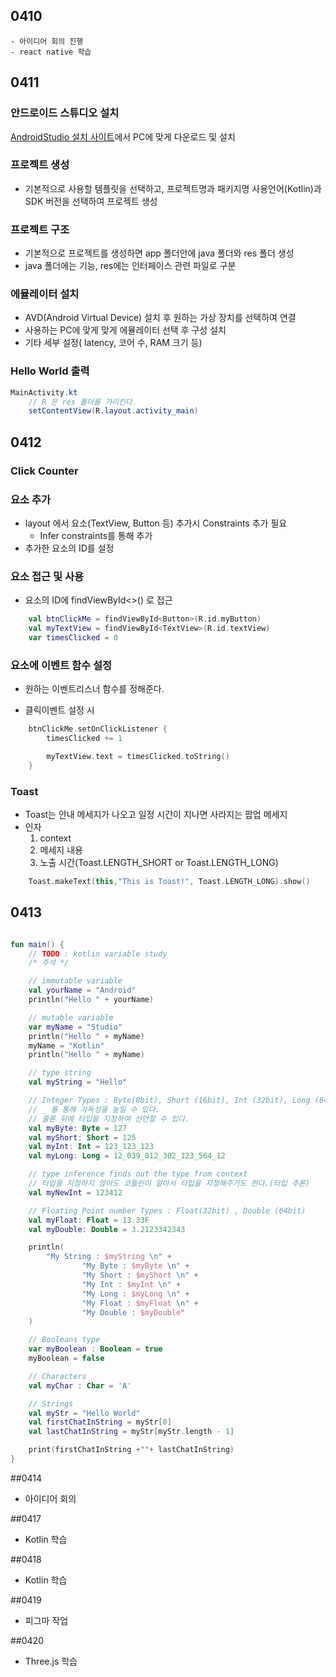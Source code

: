 
## 0410
    - 아이디어 회의 진행
    - react native 학습


## 0411
### 안드로이드 스튜디오 설치

[AndroidStudio 설치 사이트](https://developer.android.com/studio)에서 PC에 맞게 다운로드 및 설치

### 프로젝트 생성

- 기본적으로 사용할 템플릿을 선택하고, 프로젝트명과 패키지명 사용언어(Kotlin)과 SDK 버전을 선택하여 프로젝트 생성

### 프로젝트 구조

- 기본적으로 프로젝트를 생성하면 app 폴더안에 java 폴더와 res 폴더 생성
- java 폴더에는 기능, res에는 인터페이스 관련 파일로 구분

### 에뮬레이터 설치

- AVD(Android Virtual Device) 설치 후 원하는 가상 장치를 선택하여 연결
- 사용하는 PC에 맞게 맞게 에뮬레이터 선택 후 구성 설치
- 기타 세부 설정( latency, 코어 수, RAM 크기 등)

### Hello World 출력

```java
MainActivity.kt
    // R 은 res 폴더를 가리킨다.
    setContentView(R.layout.activity_main)
```

## 0412
### Click Counter

### 요소 추가

- layout 에서 요소(TextView, Button 등) 추가시 Constraints 추가 필요
  - Infer constraints를 통해 추가
- 추가한 요소의 ID를 설정

### 요소 접근 및 사용

- 요소의 ID에 findViewById<>() 로 접근

```kotlin
    val btnClickMe = findViewById<Button>(R.id.myButton)
    val myTextView = findViewById<TextView>(R.id.textView)
    var timesClicked = 0
```

### 요소에 이벤트 함수 설정

- 원하는 이벤트리스너 함수를 정해준다.

- 클릭이벤트 설정 시

```kotlin
    btnClickMe.setOnClickListener {
        timesClicked += 1

        myTextView.text = timesClicked.toString()
    }
```

### Toast

- Toast는 안내 메세지가 나오고 일정 시간이 지나면 사라지는 팝업 메세지
- 인자
  1. context
  2. 메세지 내용
  3. 노출 시간(Toast.LENGTH_SHORT or Toast.LENGTH_LONG)

```kotlin
    Toast.makeText(this,"This is Toast!", Toast.LENGTH_LONG).show()
```


## 0413
```kotlin

fun main() {
    // TODO : kotlin variable study
    /* 주석 */

    // immutable variable
    val yourName = "Android"
    println("Hello " + yourName)

    // mutable variable
    var myName = "Studio"
    println("Hello " + myName)
    myName = "Kotlin"
    println("Hello " + myName)

    // type string
    val myString = "Hello"

    // Integer Types : Byte(8bit), Short (16bit), Int (32bit), Long (64bit)
    // _ 를 통해 가독성을 높일 수 있다.
    // 콜론 뒤에 타입을 지정하여 선언할 수 있다.
    val myByte: Byte = 127
    val myShort: Short = 125
    val myInt: Int = 123_123_123
    val myLong: Long = 12_039_812_302_123_564_12

    // type inference finds out the type from context
    // 타입을 지정하지 않아도 코틀린이 알아서 타입을 지정해주기도 한다.(타입 추론)
    val myNewInt = 123412

    // Floating Point number Types : Float(32bit) , Double (64bit)
    val myFloat: Float = 13.33F
    val myDouble: Double = 3.2123342343

    println(
        "My String : $myString \n" +
                "My Byte : $myByte \n" +
                "My Short : $myShort \n" +
                "My Int : $myInt \n" +
                "My Long : $myLong \n" +
                "My Float : $myFloat \n" +
                "My Double : $myDouble"
    )

    // Booleans type
    var myBoolean : Boolean = true
    myBoolean = false

    // Characters
    val myChar : Char = 'A'

    // Strings
    val myStr = "Hello World"
    val firstChatInString = myStr[0]
    val lastChatInString = myStr[myStr.length - 1]

    print(firstChatInString +""+ lastChatInString)
}
```

##0414
- 아이디어 회의

##0417
- Kotlin 학습

##0418
- Kotlin 학습

##0419
- 피그마 작업

##0420
- Three.js 학습
